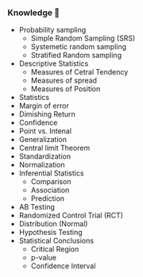 ### Knowledge 📖
- Probability sampling
  - Simple Random Sampling (SRS)
  - Systemetic random sampling
  - Stratified Random sampling
- Descriptive Statistics
  - Measures of Cetral Tendency
  - Measures of spread
  - Measures of Position
- Statistics
- Margin of error
- Dimishing Return
- Confidence
- Point vs. Intenal
- Generalization
- Central limit Theorem
- Standardization
- Normalization
- Inferential Statistics
  - Comparison
  - Association 
  - Prediction 
- AB Testing
- Randomized Control Trial (RCT)
- Distribution (Normal)
- Hypothesis Testing
- Statistical Conclusions
  - Critical Region
  - p-value
  - Confidence Interval
